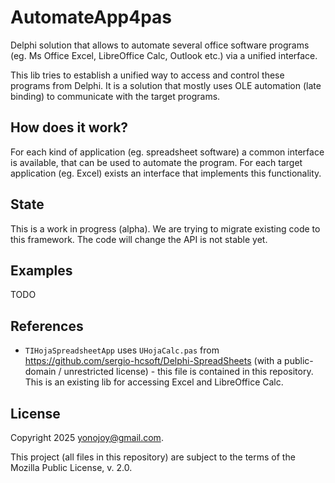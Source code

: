 # AutomateApp4pas
Delphi solution that allows to automate several office software programs (eg. Ms Office Excel, LibreOffice Calc, Outlook etc.) via a unified interface.

This lib tries to establish a unified way to access and control these programs from Delphi. It is a solution that mostly uses OLE automation (late binding) to communicate with the target programs. 

## How does it work?
For each kind of application (eg. spreadsheet software) a common interface is available, that can be used to automate the program. For each target application (eg. Excel) exists an interface that implements this functionality.

## State 
This is a work in progress (alpha). We are trying to migrate existing code to this framework. The code will change the API is not stable yet.

## Examples
TODO

## References
* `TIHojaSpreadsheetApp` uses `UHojaCalc.pas` from https://github.com/sergio-hcsoft/Delphi-SpreadSheets (with a public-domain / unrestricted license) - this file is contained in this repository. This is an existing lib for accessing Excel and LibreOffice Calc.

## License
Copyright 2025 yonojoy@gmail.com.

This project (all files in this repository) are subject to the terms of the Mozilla Public License, v. 2.0.
